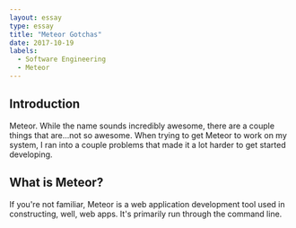 ```yaml
---
layout: essay
type: essay
title: "Meteor Gotchas"
date: 2017-10-19
labels:
  - Software Engineering
  - Meteor
---
```


## Introduction

Meteor. While the name sounds incredibly awesome, there are a couple things that are...not so awesome. When trying to get Meteor to work on my system, I ran into a couple problems that made it a lot harder to get started developing.

## What is Meteor?

If you're not familiar, Meteor is a web application development tool used in constructing, well, web apps. It's primarily run through the command line. 


